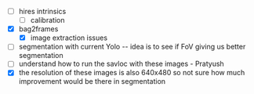 - [ ] hires intrinsics 
	- [ ] calibration
- [x] bag2frames 
	- [x] image extraction issues
- [ ] segmentation with current Yolo -- idea is to see if FoV giving us better segmentation
- [ ] understand how to run the savloc with these images  - Pratyush
- [x] the resolution of these images is also 640x480 so not sure how much improvement would be there in segmentation 
